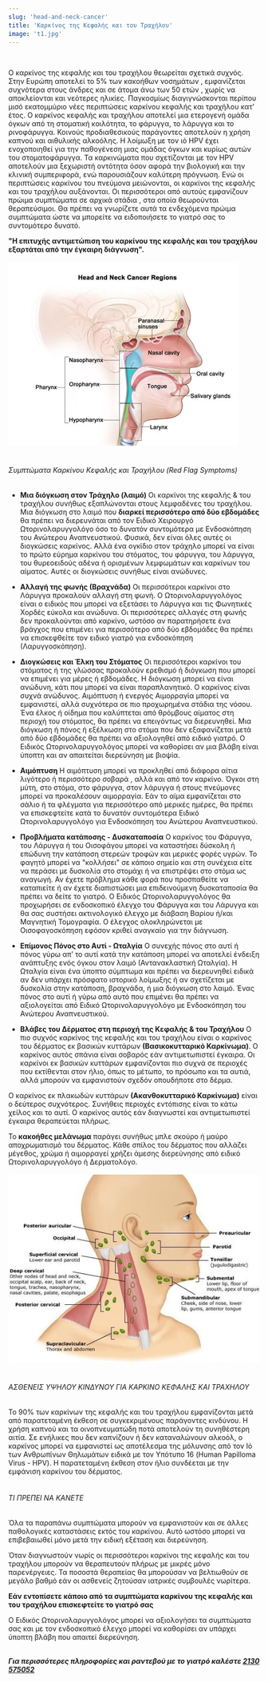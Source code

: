 ```yaml
---
slug: 'head-and-neck-cancer'
title: 'Καρκίνος της Κεφαλής και του Τραχήλου'
image: 't1.jpg'
---
```

<br/>

Ο καρκίνος της κεφαλής και του τραχήλου θεωρείται σχετικά συχνός. Στην Ευρώπη
αποτελεί το 5% των κακοήθων νοσημάτων , εμφανίζεται συχνότερα στους άνδρες και σε
άτομα άνω των 50 ετών , χωρίς να αποκλείονται και νεότερες ηλικίες. Παγκοσμίως
διαγιγνώσκονται περίπου μισό εκατομμύριο νέες περιπτώσεις καρκίνου κεφαλής και
τραχήλου κατ’ έτος.
Ο καρκίνος κεφαλής και τραχήλου αποτελεί μια ετερογενή ομάδα όγκων από τη
στοματική κοιλότητα, το φάρυγγα, το λάρυγγα και το ρινοφάρυγγα. Κοινούς
προδιαθεσικούς παράγοντες αποτελούν η χρήση καπνού και αιθυλικής αλκοόλης.
Η λοίμωξη με τον ιό HPV έχει ενοχοποιηθεί για την παθογένεση μιας ομάδας όγκων και
κυρίως αυτών του στοματοφάρυγγα. Τα καρκινώματα που σχετίζονται με τον HPV
αποτελούν μια ξεχωριστή οντότητα όσον αφορά την βιολογική και την κλινική
συμπεριφορά, ενώ παρουσιάζουν καλύτερη πρόγνωση.
Ενώ οι περιπτώσεις καρκίνου του πνεύμονα μειώνονται, οι καρκίνοι της κεφαλής και του
τραχήλου αυξάνονται. Οι περισσότεροι από αυτούς εμφανίζουν πρώιμα συμπτώματα σε
αρχικά στάδια , στα οποία θεωρούνται θεραπεύσιμοι. Θα πρέπει να γνωρίζετε αυτά τα
ενδεχόμενα πρώιμα συμπτώματα ώστε να μπορείτε να ειδοποιήσετε το γιατρό σας το
συντομότερο δυνατό.

**"Η επιτυχής αντιμετώπιση του καρκίνου της κεφαλής και του τραχήλου εξαρτάται από την έγκαιρη διάγνωση".**
<br/>
<br/>
![alt text](t2.jpg)
<br/>
<br/>

###### Συμπτώματα Καρκίνου Κεφαλής και Τραχήλου (Red Flag Symptoms)

* **Μια διόγκωση στον Τράχηλο (λαιμό)**
Οι καρκίνοι της κεφαλής & του τραχήλου συνήθως εξαπλώνονται στους λεμφαδένες του τραχήλου. Μια διόγκωση στο λαιμό που **διαρκεί περισσότερο από δύο εβδομάδες** θα πρέπει να διερευνάται από τον Ειδικό Χειρουργό Ωτορινολαρυγγολόγο όσο το δυνατόν συντομότερα με Ενδοσκόπηση του Ανώτερου Αναπνευστικού. Φυσικά, δεν είναι όλες αυτές οι διογκώσεις καρκίνος. Αλλά ένα ογκίδιο στον τράχηλο μπορεί να είναι το πρώτο εύρημα καρκίνου του στόματος, του φάρυγγα, του λάρυγγα, του θυρεοειδούς αδένα ή ορισμένων λεμφωμάτων και καρκίνων του αίματος. Αυτές οι διογκώσεις συνήθως είναι ανώδυνες.

* **Αλλαγή της φωνής (Βραχνάδα)**
Οι περισσότεροι καρκίνοι στο Λάρυγγα προκαλούν αλλαγή στη φωνή. Ο Ωτορινολαρυγγολόγος είναι ο ειδικός που μπορεί να εξετάσει το Λάρυγγα και τις Φωνητικές Χορδές εύκολα και ανώδυνα. Οι περισσότερες αλλαγές στη φωνής δεν προκαλούνται από καρκίνο, ωστόσο αν παρατηρήσετε ένα βράγχος που επιμένει για περισσότερο από δύο εβδομάδες θα πρέπει να επισκεφθείτε τον ειδικό γιατρό για ενδοσκόπηση (Λαρυγγοσκόπηση).

* **Διογκώσεις και Έλκη του Στόματος**
Οι περισσότεροι καρκίνοι του στόματος ή της γλώσσας προκαλούν ερεθισμό ή διόγκωση που μπορεί να επιμένει για μέρες ή εβδομάδες. Η διόγκωση μπορεί να είναι ανώδυνη, κάτι που μπορεί να είναι παραπλανητικό. Ο καρκίνος είναι συχνά ανώδυνος. Αιμόπτυση ή ενεργός Αιμορραγία μπορεί να εμφανιστεί, αλλά συχνότερα σε πιο προχωρημένα στάδια της νόσου. Ένα έλκος ή οίδημα που καλύπτεται από θρόμβους αίματος στη περιοχή του στόματος, θα πρέπει να επειγόντως να διερευνηθεί. Μια διόγκωση ή πόνος ή εξέλκωση στο στόμα που δεν εξαφανίζεται μετά από δύο εβδομάδες θα πρέπει να αξιολογηθεί από ειδικό γιατρό. Ο Ειδικός Ωτορινολαρυγγολόγος μπορεί να καθορίσει αν μια βλάβη είναι ύποπτη και αν απαιτείται διερεύνηση με βιοψία.

* **Αιμόπτυση**
Η αιμόπτυση μπορεί να προκληθεί από διάφορα αίτια λιγότερο ή περισσότερο σοβαρά , αλλά και από τον καρκίνο. Όγκοι στη μύτη, στο στόμα, στο φάρυγγα, στον λάρυγγα ή στους πνεύμονες μπορεί να προκαλέσουν αιμορραγία. Εάν το αίμα εμφανίζεται στο σάλιο ή τα φλέγματα για περισσότερο από μερικές ημέρες, θα πρέπει να επισκεφτείτε κατά το δυνατόν συντομότερα Ειδικό Ωτορινολαρυγγολόγο για Ενδοσκόπηση του Ανώτερου Αναπνευστικού.

* **Προβλήματα κατάποσης - Δυσκαταποσία**
Ο καρκίνος του Φάρυγγα, του Λάρυγγα ή του Οισοφάγου μπορεί να καταστήσει δύσκολη ή επώδυνη την κατάποση στερεών τροφών και μερικές φορές υγρών. Το φαγητό μπορεί να "κολλήσει" σε κάποιο σημείο και στη συνέχεια είτε να περάσει με δυσκολία στο στομάχι ή να επιστρέψει στο στόμα ως αναγωγή. Αν έχετε πρόβλημα κάθε φορά που προσπαθείτε να καταπιείτε ή αν έχετε διαπιστώσει μια επιδεινούμενη δυσκαταποσία θα πρέπει να δείτε το γιατρό. Ο Ειδικός Ωτορινολαρυγγολόγος θα προχωρήσει σε ενδοσκοπικό έλεγχο του Φάρυγγα και του Λάρυγγα και θα σας συστήσει ακτινολογικό έλεγχο με διάβαση Βαρίου ή/και Μαγνητική Τομογραφία. Ο έλεγχος ολοκληρώνεται με Οισοφαγοσκόπηση εφόσον κριθεί αναγκαίο για την διάγνωση.

* **Επίμονος Πόνος στο Αυτί - Ωταλγία**
Ο συνεχής πόνος στο αυτί ή πόνος γύρω απ’ το αυτί κατά την κατάποση μπορεί να αποτελεί ένδειξη ανάπτυξης ενός όγκου στον λαιμό (Αντανακλαστική Ωταλγία). Η Ωταλγία είναι ένα ύποπτο σύμπτωμα και πρέπει να διερευνηθεί ειδικά αν δεν υπάρχει πρόσφατο ιστορικό λοίμωξης ή αν σχετίζεται με δυσκολία στην κατάποση, βραχνάδα, ή μια διόγκωση στο λαιμό. Ένας πόνος στο αυτί ή γύρω από αυτό που επιμένει θα πρέπει να αξιολογείται από Ειδικό Ωτορινολαρυγγολόγο με Ενδοσκόπηση του Ανώτερου Αναπνευστικού.

* **Βλάβες του Δέρματος στη περιοχή της Κεφαλής & του Τραχήλου**
Ο πιο συχνός καρκίνος της κεφαλής και του τραχήλου είναι ο καρκίνος του δέρματος εκ βασικών κυττάρων **(Βασικοκυτταρικό Καρκίνωμα)**. Ο καρκίνος αυτός σπάνια είναι σοβαρός εάν αντιμετωπιστεί έγκαιρα. Οι καρκίνοι εκ βασικών κυττάρων εμφανίζονται πιο συχνά σε περιοχές που εκτίθενται στον ήλιο, όπως το μέτωπο, το πρόσωπο και τα αυτιά, αλλά μπορούν να εμφανιστούν σχεδόν οπουδήποτε στο δέρμα. 
 
Ο καρκίνος εκ πλακωδών κυττάρων **(Ακανθοκυτταρικό Καρκίνωμα)** είναι ο δεύτερος συχνότερος. Συνήθεις περιοχές εντόπισης είναι το κάτω χείλος και το αυτί. Ο καρκίνος αυτός εάν διαγνωστεί και αντιμετωπιστεί έγκαιρα θεραπεύεται πλήρως. 
 
Το **κακοήθες μελάνωμα** παράγει συνήθως μπλε σκούρο ή μαύρο αποχρωματισμό του δέρματος. Κάθε σπίλος του δέρματος που αλλάζει μέγεθος, χρώμα ή αιμορραγεί χρήζει άμεσης διερεύνησης από ειδικό Ωτορινολαρυγγολόγο ή Δερματολόγο.
<br/>
<br/>
![alt text](t3.jpg)
<br/>
<br/>

###### ΑΣΘΕΝΕΙΣ ΥΨΗΛΟΥ ΚΙΝΔΥΝΟΥ ΓΙΑ ΚΑΡΚΙΝΟ ΚΕΦΑΛΗΣ ΚΑΙ ΤΡΑΧΗΛΟΥ

Το 90% των καρκίνων της κεφαλής και του τραχήλου εμφανίζονται μετά από παρατεταμένη έκθεση σε συγκεκριμένους παράγοντες κινδύνου. Η χρήση καπνού και τα οινοπνευματώδη ποτά αποτελούν τη συνηθέστερη αιτία. Σε ενήλικες που δεν καπνίζουν ή δεν καταναλώνουν αλκοόλ, ο καρκίνος μπορεί να εμφανιστεί ως αποτέλεσμα της μόλυνσης από τον Ιό των Ανθρωπίνων Θηλωμάτων ειδικά με τον Υπότυπο 16 (Human Papilloma Virus - HPV). Η παρατεταμένη έκθεση στον ήλιο συνδέεται με την εμφάνιση καρκίνου του δέρματος.
<br/>
<br/>

###### ΤΙ ΠΡΕΠΕΙ ΝΑ ΚΑΝΕΤΕ
 
Όλα τα παραπάνω συμπτώματα μπορούν να εμφανιστούν και σε άλλες παθολογικές καταστάσεις εκτός του καρκίνου. Αυτό ωστόσο μπορεί να επιβεβαιωθεί μόνο μετά την ειδική εξέταση και διερεύνηση. 
 
Όταν διαγνωστούν νωρίς οι περισσότεροι καρκίνοι της κεφαλής και του τραχήλου μπορούν να θεραπευτούν πλήρως με μικρές μόνο παρενέργειες. Τα ποσοστά θεραπείας θα μπορούσαν να βελτιωθούν σε μεγάλο βαθμό εάν οι ασθενείς ζητούσαν ιατρικές συμβουλές νωρίτερα. 

**Εάν εντοπίσετε κάποιο από τα συμπτώματα καρκίνου της κεφαλής και του τραχήλου επισκεφτείτε το γιατρό σας**
 
Ο Ειδικός Ωτορινολαρυγγολόγος μπορεί να αξιολογήσει τα συμπτώματα σας και με τον ενδοσκοπικό έλεγχο μπορεί να καθορίσει αν υπάρχει ύποπτη βλάβη που απαιτεί διερεύνηση.
<br/>
<br/>

***Για περισσότερες πληροφορίες και ραντεβού με το γιατρό καλέστε [2130 575052](tel:2130575052 "2130 575052")***